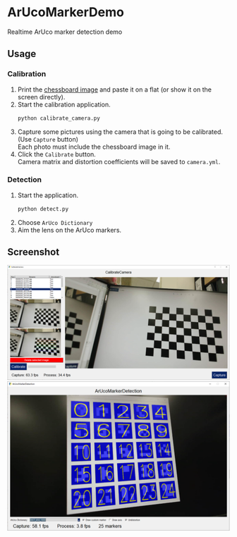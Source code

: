 # ArUcoMarkerDemo

Realtime ArUco marker detection demo

## Usage

### Calibration

1. Print the [chessboard image](images/chessboard_9x6.png) and paste it on a flat (or show it on the screen directly).
2. Start the calibration application.
    ```bash
    python calibrate_camera.py
    ```
3. Capture some pictures using the camera that is going to be calibrated. (Use `Capture` button)  
   Each photo must include the chessboard image in it.
4. Click the `Calibrate` button.  
   Camera matrix and distortion coefficients will be saved to `camera.yml`.

### Detection

1. Start the application.
    ```bash
    python detect.py
    ```
2. Choose `ArUco Dictionary`
3. Aim the lens on the ArUco markers.

## Screenshot

![](images/screenshot_calibrate_camera.png)
![](images/screenshot_detect.png)
